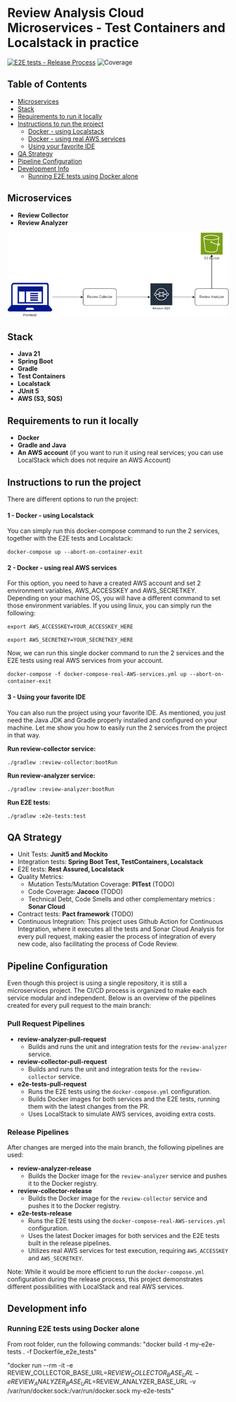 # Review Analysis Cloud Microservices - Test Containers and Localstack in practice

[![E2E tests - Release Process](https://github.com/teixeira-fernando/Review-Analysis-Cloud-Microservices/actions/workflows/e2e-tests-release.yml/badge.svg)](https://github.com/teixeira-fernando/Review-Analysis-Cloud-Microservices/actions/workflows/e2e-tests-release.yml)
![Coverage](https://img.shields.io/codecov/c/github/teixeira-fernando/Review-Analysis-Cloud-Microservices)

## Table of Contents
- [Microservices](#microservices)
- [Stack](#stack)
- [Requirements to run it locally](#requirements-to-run-it-locally)
- [Instructions to run the project](#instructions-to-run-the-project)
  - [Docker - using Localstack](#1---docker---using-localstack)
  - [Docker - using real AWS services](#2---docker---using-real-aws-services)
  - [Using your favorite IDE](#3---using-your-favorite-ide)
- [QA Strategy](#qa-strategy)
- [Pipeline Configuration](#pipeline-configuration)
- [Development Info](#development-info)
  - [Running E2E tests using Docker alone](#running-e2e-tests-using-docker-alone)

## Microservices 

- **Review Collector**
- **Review Analyzer**

![Review Analysis Microservices Flow](images/ReviewAnalysisProject.drawio.png)

## Stack

- **Java 21**
- **Spring Boot**
- **Gradle**
- **Test Containers**
- **Localstack**
- **JUnit 5**
- **AWS (S3, SQS)**

## Requirements to run it locally

- **Docker**
- **Gradle and Java**
- **An AWS account** (if you want to run it using real services; you can use LocalStack which does not require an AWS Account)


## Instructions to run the project

There are different options to run the project:

#### 1 - Docker - using Localstack

You can simply run this docker-compose command to run the 2 services, together with the E2E tests and Localstack:

```Shell
docker-compose up --abort-on-container-exit
```

#### 2 - Docker - using real AWS services

For this option, you need to have a created AWS account and set 2 environment variables, AWS_ACCESSKEY and AWS_SECRETKEY. Depending on your machine OS, you will have a different command to set those environment variables. If you using linux, you can simply run the following:

```Shell
export AWS_ACCESSKEY=YOUR_ACCESSKEY_HERE
```

```Shell
export AWS_SECRETKEY=YOUR_SECRETKEY_HERE
```

Now, we can run this single docker command to run the 2 services and the E2E tests using real AWS services from your account.

```Shell
docker-compose -f docker-compose-real-AWS-services.yml up --abort-on-container-exit
```

#### 3 - Using your favorite IDE

You can also run the project using your favorite IDE. As mentioned, you just need the Java JDK and Gradle properly installed and configured on your machine. Let me show you how to easily run the 2 services from the project in that way.

 <b>Run review-collector service:</b>
```Gradle
./gradlew :review-collector:bootRun
```

 <b>Run review-analyzer service:</b>
```Gradle
./gradlew :review-analyzer:bootRun
```

 <b>Run E2E tests:</b>

```Gradle
./gradlew :e2e-tests:test
```

## QA Strategy

* Unit Tests: <b>Junit5 and Mockito</b>
* Integration tests: <b>Spring Boot Test, TestContainers, Localstack</b>
* E2E tests:  <b>Rest Assured, Localstack</b>
* Quality Metrics:
    * Mutation Tests/Mutation Coverage: <b>PITest</b> (TODO)
    * Code Coverage: <b>Jacoco</b> (TODO)
    * Technical Debt, Code Smells and other complementary metrics : <b>Sonar Cloud</b>
* Contract tests: <b>Pact framework</b> (TODO)
* Continuous Integration: This project uses Github Action for Continuous Integration, where it executes all the tests and Sonar Cloud Analysis for every pull request, making easier the process of integration of every new code, also facilitating the process of Code Review.

## Pipeline Configuration

Even though this project is using a single repository, it is still a microservices project. The CI/CD process is organized to make each service modular and independent. Below is an overview of the pipelines created for every pull request to the main branch:

### Pull Request Pipelines

* **review-analyzer-pull-request**
  * Builds and runs the unit and integration tests for the `review-analyzer` service.
* **review-collector-pull-request**
  * Builds and runs the unit and integration tests for the `review-collector` service.
* **e2e-tests-pull-request**
  * Runs the E2E tests using the `docker-compose.yml` configuration.
  * Builds Docker images for both services and the E2E tests, running them with the latest changes from the PR.
  * Uses LocalStack to simulate AWS services, avoiding extra costs.

### Release Pipelines

After changes are merged into the main branch, the following pipelines are used:

* **review-analyzer-release**
  * Builds the Docker image for the `review-analyzer` service and pushes it to the Docker registry.
* **review-collector-release**
  * Builds the Docker image for the `review-collector` service and pushes it to the Docker registry.
* **e2e-tests-release**
  * Runs the E2E tests using the `docker-compose-real-AWS-services.yml` configuration.
  * Uses the latest Docker images for both services and the E2E tests built in the release pipelines.
  * Utilizes real AWS services for test execution, requiring `AWS_ACCESSKEY` and `AWS_SECRETKEY`.

Note: While it would be more efficient to run the `docker-compose.yml` configuration during the release process, this project demonstrates different possibilities with LocalStack and real AWS services.

## Development info

### Running E2E tests using Docker alone

From root folder, run the following commands:
"docker build -t my-e2e-tests . -f Dockerfile_e2e_tests"

"docker run --rm -it -e REVIEW_COLLECTOR_BASE_URL=$REVIEW_COLLECTOR_BASE_URL -e REVIEW_ANALYZER_BASE_URL=$REVIEW_ANALYZER_BASE_URL -v /var/run/docker.sock:/var/run/docker.sock my-e2e-tests"


